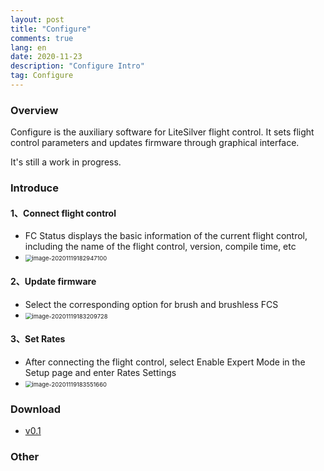```yaml
---
layout: post
title: "Configure"
comments: true
lang: en
date: 2020-11-23
description: "Configure Intro"
tag: Configure
---
```



### Overview

Configure is the auxiliary software for LiteSilver flight control. It sets flight control parameters and updates firmware through graphical interface.

It's still a work in progress.



### Introduce

#### 1、Connect flight control

- FC Status displays the basic information of the current flight control, including the name of the flight control, version, compile time, etc
- <img src="https://i.loli.net/2020/11/19/ZT3gMpavE9XCmWY.png" alt="image-20201119182947100" style="zoom:67%;" />



#### 2、Update firmware

- Select the corresponding option for brush and brushless FCS
- <img src="https://i.loli.net/2020/11/19/HjdIFvNu8JnyQpq.png" alt="image-20201119183209728" style="zoom:67%;" />



#### 3、Set Rates

- After connecting the flight control, select Enable Expert Mode in the Setup page and enter Rates Settings
- <img src="https://i.loli.net/2020/11/19/b8tEM1QSBwNn4rA.png" alt="image-20201119183551660" style="zoom:67%;" />

### Download

- [v0.1](https://github.com/BETAFPV/BETAFPV.github.io/releases/tag/0.1)




### Other